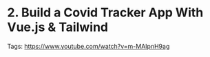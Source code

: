 # 2. Build a Covid Tracker App With Vue.js & Tailwind

Tags: https://www.youtube.com/watch?v=m-MAIpnH9ag